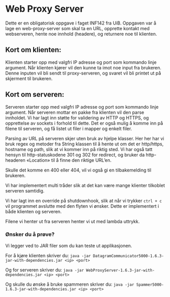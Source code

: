 # Web Proxy Server
Dette er en obligatorisk oppgave i faget INF142 fra UiB. Oppgaven var å lage en web-proxy-server som skal ta en URL, opprette kontakt med webserveren, hente noe innhold (headere), og returnere noe til klienten.

## Kort om klienten:

Klienten starter opp med valgfri IP adresse og port som kommando linje argument. 
Når klienten kjører vil den kunne ta imot noe input fra brukeren. 
Denne inputen vil bli sendt til proxy-serveren, og svaret vil bli printet ut på 
skjerment til brukeren.

## Kort om serveren:

Serveren starter opp med valgfri IP adresse og port som kommando linje argument. 
Når serveren mottar en pakke fra klienten vil den parse innholdet. 
Vi har lagt inn støtte for validering av HTTP og HTTPS, og opprettelse av sockets 
i forhold til dette. Det er også mulig å komme inn på filene til serveren, 
og få listet ut filer i mapper og enkelt filer.

Parsing av URL på serveren skjer uten bruk av hjelpe klasser. 
Her her har vi bruk regex og metoder fra String klassen til å hente ut om det er 
http/https, hostname og path, slik at vi kommer inn på riktig sted. 
Vi har også tatt hensyn til http-statuskodene 301 og 302 for redirect, og bruker da
http-headeren «Location» til å finne den riktige URL’en.

Skulle det komme en 400 eller 404, vil vi også gi en tilbakemelding til brukeren.

Vi har implementert multi tråder slik at det kan være mange klienter tilkoblet 
serveren samtidig.

Vi har lagt inn en override på shutdownhook, slik at når vi trykker `ctrl + c` 
vil programmet avslutte med den flyten vi ønsker. Dette er implementert i både 
klienten og serveren.

Filene vi henter ut fra serveren henter vi ut med lambda uttrykk.

### Ønsker du å prøve?

Vi legger ved to JAR filer som du kan teste ut applikasjonen.

For å kjøre klienten skriver du:
`java -jar DatagramCommunicator5000-1.6.3-jar-with-dependencies.jar <ip> <port>`

Og for serveren skriver du: 
`java -jar WebProxyServer-1.6.3-jar-with-dependencies.jar <ip> <port>`

Og skulle du ønske å bruke spammeren skriver du:
`java -jar Spammer5000-1.6.3-jar-with-dependencies.jar <ip> <port>`
